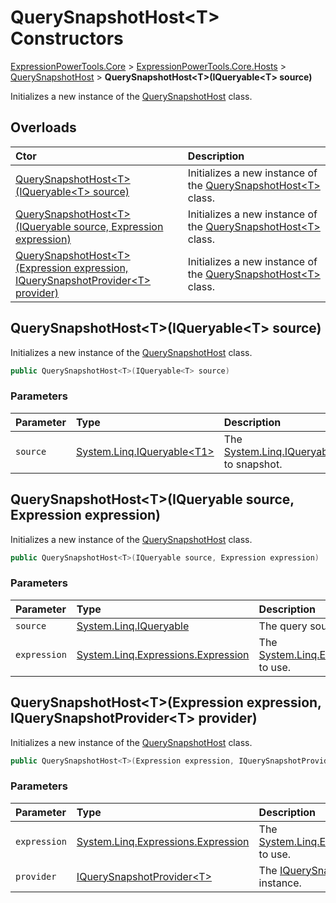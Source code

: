 ﻿# QuerySnapshotHost&lt;T> Constructors

[ExpressionPowerTools.Core](ExpressionPowerTools.Core.a.md) > [ExpressionPowerTools.Core.Hosts](ExpressionPowerTools.Core.Hosts.n.md) > [QuerySnapshotHost<T>](ExpressionPowerTools.Core.Hosts.QuerySnapshotHost`1.cs.md) > **QuerySnapshotHost&lt;T>(IQueryable&lt;T> source)**

Initializes a new instance of the [QuerySnapshotHost<T>](ExpressionPowerTools.Core.Hosts.QuerySnapshotHost`1.cs.md) class.

## Overloads

| Ctor | Description |
| :-- | :-- |
| [QuerySnapshotHost&lt;T>(IQueryable&lt;T> source)](#ctor-0) | Initializes a new instance of the [QuerySnapshotHost&lt;T>](ExpressionPowerTools.Core.Hosts.QuerySnapshotHost`1.cs.md) class. |
| [QuerySnapshotHost&lt;T>(IQueryable source, Expression expression)](#ctor-1) | Initializes a new instance of the [QuerySnapshotHost&lt;T>](ExpressionPowerTools.Core.Hosts.QuerySnapshotHost`1.cs.md) class. |
| [QuerySnapshotHost&lt;T>(Expression expression, IQuerySnapshotProvider&lt;T> provider)](#ctor-2) | Initializes a new instance of the [QuerySnapshotHost&lt;T>](ExpressionPowerTools.Core.Hosts.QuerySnapshotHost`1.cs.md) class. |

<a name="#ctor-0"></a>
## QuerySnapshotHost&lt;T>(IQueryable&lt;T> source)

Initializes a new instance of the [QuerySnapshotHost<T>](ExpressionPowerTools.Core.Hosts.QuerySnapshotHost`1.cs.md) class.

```csharp
public QuerySnapshotHost<T>(IQueryable<T> source)
```

### Parameters

| Parameter | Type | Description |
| :-- | :-- | :-- |
| `source` | [System.Linq.IQueryable&lt;T1>](https://docs.microsoft.com/dotnet/api/system.linq.iqueryable-1) | The [System.Linq.IQueryable&lt;T1>](https://docs.microsoft.com/dotnet/api/system.linq.iqueryable-1) to snapshot. |



<a name="#ctor-0"></a>
## QuerySnapshotHost&lt;T>(IQueryable source, Expression expression)

Initializes a new instance of the [QuerySnapshotHost<T>](ExpressionPowerTools.Core.Hosts.QuerySnapshotHost`1.cs.md) class.

```csharp
public QuerySnapshotHost<T>(IQueryable source, Expression expression)
```

### Parameters

| Parameter | Type | Description |
| :-- | :-- | :-- |
| `source` | [System.Linq.IQueryable](https://docs.microsoft.com/dotnet/api/system.linq.iqueryable) | The query source. |
| `expression` | [System.Linq.Expressions.Expression](https://docs.microsoft.com/dotnet/api/system.linq.expressions.expression) | The [System.Linq.Expressions.Expression](https://docs.microsoft.com/dotnet/api/system.linq.expressions.expression) to use. |



<a name="#ctor-0"></a>
## QuerySnapshotHost&lt;T>(Expression expression, IQuerySnapshotProvider&lt;T> provider)

Initializes a new instance of the [QuerySnapshotHost<T>](ExpressionPowerTools.Core.Hosts.QuerySnapshotHost`1.cs.md) class.

```csharp
public QuerySnapshotHost<T>(Expression expression, IQuerySnapshotProvider<T> provider)
```

### Parameters

| Parameter | Type | Description |
| :-- | :-- | :-- |
| `expression` | [System.Linq.Expressions.Expression](https://docs.microsoft.com/dotnet/api/system.linq.expressions.expression) | The [System.Linq.Expressions.Expression](https://docs.microsoft.com/dotnet/api/system.linq.expressions.expression) to use. |
| `provider` | [IQuerySnapshotProvider&lt;T>](ExpressionPowerTools.Core.Signatures.IQuerySnapshotProvider`1.i.md) | The [IQuerySnapshotProvider&lt;T>](ExpressionPowerTools.Core.Signatures.IQuerySnapshotProvider`1.i.md) instance. |


